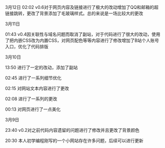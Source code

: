 3月12日
02:02 v0.6对于网页内容及链接进行了极大的改动增加了QQ和邮箱的超链接跳转，更改了背景添加了毛玻璃样式。总的来说是一场比较大的更改

3月11日

01:43 v0.4因关联性与域名问题而取消了副站，对于代码进行了很大的改动，使用了把内嵌CSS改为内置CSS，对网页配色等等内容进行了修改增加了B站个人账号入口，优化了代码排版

3月10日

13:50 进行了一定的改动，添加了副站

02:45 进行了一系列细节优化

02:15 对网站文本内容进行了更改

02:08 进行了一系列的更改

00:13 对网页进行了一点美化

3月9日

23:40 v0.2对之前代码内容遗留的问题进行了修改并且更改了背景颜色

20:30 本人初学编程刚写的一个小网站存在许多问题，后续可以进行更新
